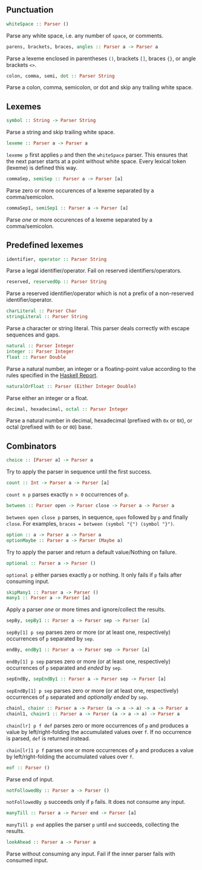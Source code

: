 ## Punctuation

```haskell
whiteSpace :: Parser ()
```

Parse any white space, i.e. any number of `space`, or comments.

```haskell
parens, brackets, braces, angles :: Parser a -> Parser a
```

Parse a lexeme enclosed in parentheses `()`, brackets `[]`, braces `{}`, or angle
brackets `<>`.

```haskell
colon, comma, semi, dot :: Parser String
```

Parse a colon, comma, semicolon, or dot and skip any trailing white space.

## Lexemes

```haskell
symbol :: String -> Parser String
```

Parse a string and skip trailing white space.

```haskell
lexeme :: Parser a -> Parser a
```

`lexeme p` first applies `p` and then the `whiteSpace` parser. This ensures that the
next parser starts at a point without white space. Every lexical token (lexeme) is
defined this way.

```haskell
commaSep, semiSep :: Parser a -> Parser [a]
```

Parse zero or more occurences of a lexeme separated by a comma/semicolon.

```haskell
commaSep1, semiSep1 :: Parser a -> Parser [a]
```

Parse _one_ or more occurences of a lexeme separated by a comma/semicolon.

## Predefined lexemes

```haskell
identifier, operator :: Parser String
```

Parse a legal identifier/operator. Fail on reserved identifiers/operators.

```haskell
reserved, reservedOp :: Parser String
```

Parse a reserved identifier/operator which is not a prefix of a non-reserved
identifier/operator.

```haskell
charLiteral :: Parser Char
stringLiteral :: Parser String
```

Parse a character or string literal. This parser deals correctly with escape
sequences and gaps.

```haskell
natural :: Parser Integer
integer :: Parser Integer
float :: Parser Double
```

Parse a natural number, an integer or a floating-point value according to the rules
specified in the [Haskell Report](https://www.haskell.org/onlinereport/haskell2010/).

```haskell
naturalOrFloat :: Parser (Either Integer Double)
```

Parse either an integer or a float.

```haskell
decimal, hexadecimal, octal :: Parser Integer
```

Parse a natural number in decimal, hexadecimal (prefixed with `0x` or `0X`), or
octal (prefixed with `0o` or `0O`) base.

## Combinators

```haskell
choice :: [Parser a] -> Parser a
```

Try to apply the parser in sequence until the first success.

```haskell
count :: Int -> Parser a -> Parser [a]
```

`count n p` parses exactly `n > 0` occurrences of `p`.

```haskell
between :: Parser open -> Parser close -> Parser a -> Parser a
```

`between open close p` parses, in sequence, `open` followed by `p` and finally
`close`. For examples, `braces = between (symbol "{") (symbol "}")`.

```haskell
option :: a -> Parser a -> Parser a
optionMaybe :: Parser a -> Parser (Maybe a)
```

Try to apply the parser and return a default value/Nothing on failure.

```haskell
optional :: Parser a -> Parser ()
```

`optional p` either parses exactly `p` or nothing. It only fails if `p` fails
after consuming input.

```haskell
skipMany1 :: Parser a -> Parser ()
many1 :: Parser a -> Parser [a]
```

Apply a parser _one_ or more times and ignore/collect the results.

```haskell
sepBy, sepBy1 :: Parser a -> Parser sep -> Parser [a]
```

`sepBy[1] p sep` parses zero or more (or at least one, respectively) occurrences of
`p` separated by `sep`.

```haskell
endBy, endBy1 :: Parser a -> Parser sep -> Parser [a]
```

`endBy[1] p sep` parses zero or more (or at least one, respectively) occurrences
of `p` separated and _ended_ by `sep`.

```haskell
sepEndBy, sepEndBy1 :: Parser a -> Parser sep -> Parser [a]
```

`sepEndBy[1] p sep` parses zero or more (or at least one, respectively) occurrences
of `p` separated and _optionally ended_ by `sep`.

```haskell
chainl, chainr :: Parser a -> Parser (a -> a -> a) -> a -> Parser a
chainl1, chainr1 :: Parser a -> Parser (a -> a -> a) -> Parser a
```

`chain[lr] p f def` parses zero or more occurrences of `p` and produces a value by
left/right-folding the accumulated values over `f`. If no occurrence is parsed, `def`
is returned instead.

`chain[lr]1 p f` parses one or more occurrences of `p` and produces a value by
left/right-folding the accumulated values over `f`.

```haskell
eof :: Parser ()
```

Parse end of input.

```haskell
notFollowedBy :: Parser a -> Parser ()
```

`notFollowedBy p` succeeds only if `p` fails. It does not consume any input.

```haskell
manyTill :: Parser a -> Parser end -> Parser [a]
```

`manyTill p end` applies the parser `p` until `end` succeeds, collecting the results.

```haskell
lookAhead :: Parser a -> Parser a
```

Parse without consuming any input. Fail if the inner parser fails with consumed
input.

